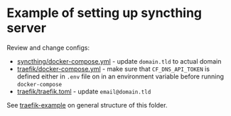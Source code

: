 # Example of setting up syncthing server

Review and change configs:

* [syncthing/docker-compose.yml](traefik/docker-compose.yml) - update `domain.tld` to actual domain
* [traefik/docker-compose.yml](traefik/docker-compose.yml) - make sure that `CF_DNS_API_TOKEN` is defined either in `.env` file on in an environment variable before running `docker-compose`
* [traefik/traefik.toml](traefik/traefik.toml) - update `email@domain.tld`

See [traefik-example](https://github.com/WoleryGarden/homelab_archives/tree/main/traefik-example) on general structure of this folder.
